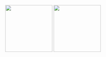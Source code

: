 
<img height=150 align="center" src="https://github-readme-stats-inky-five-53.vercel.app/api?username=pedrocatalao&hide_title=true&theme=transparent" /> <img height=150 align="center" src="https://github-readme-stats-inky-five-53.vercel.app/api/top-langs/?username=pedrocatalao&layout=compact&theme=transparent&hide_title=true" />
